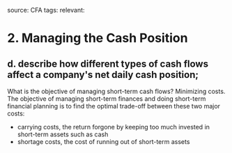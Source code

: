 source: CFA
tags: 
relevant: 

# 2. Managing the Cash Position

## d. describe how different types of cash flows affect a company's net daily cash position;

What is the objective of managing short-term cash flows?
Minimizing costs. The objective of managing short-term finances and doing short-term financial planning is to find the optimal trade-off between these two major costs:
- carrying costs, the return forgone by keeping too much invested in short-term assets such as cash
- shortage costs, the cost of running out of short-term assets

